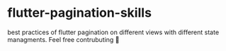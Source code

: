 # flutter-pagination-skills
best practices of flutter pagination on different views with different state managments. Feel free contrubuting 🥳
